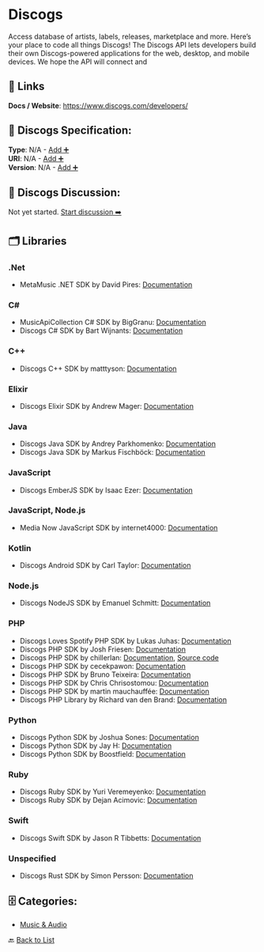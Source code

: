# Discogs

Access database of artists, labels, releases, marketplace and more. Here’s your place to code all things Discogs! The Discogs API lets developers build their own Discogs-powered applications for the web, desktop, and mobile devices.  We hope the API will connect and

##  🔗 Links
**Docs / Website**: https://www.discogs.com/developers/

## 🧬 Discogs Specification:
**Type**: N/A - [Add ➕](https://github.com/apis-list/apis-list/edit/main/apis.yaml#5187)  
**URI**: N/A - [Add ➕](https://github.com/apis-list/apis-list/edit/main/apis.yaml#5187)  
**Version**: N/A - [Add ➕](https://github.com/apis-list/apis-list/edit/main/apis.yaml#5187)

## 💬 Discogs Discussion:
Not yet started. [Start discussion ➡️](https://github.com/apis-list/apis-list/discussions/new)

## 🗂️ Libraries
### .Net
- MetaMusic .NET SDK by David Pires: [Documentation](https://github.com/Davidblkx/MetaMusic)
### C#
- MusicApiCollection C# SDK by BigGranu: [Documentation](https://github.com/BigGranu/MusicApiCollection)
- Discogs C# SDK by Bart Wijnants: [Documentation](https://github.com/bartw/DiscogsRT)
### C++
- Discogs C++ SDK by matttyson: [Documentation](https://github.com/matttyson/discogsapp)
### Elixir
- Discogs Elixir SDK by Andrew Mager: [Documentation](https://github.com/mager/discogs_ex)
### Java
- Discogs Java SDK by Andrey Parkhomenko: [Documentation](https://github.com/team3/java-discogs-api-client)
- Discogs Java SDK by Markus Fischböck: [Documentation](https://github.com/mfischbo/java-discogs-client)
### JavaScript
- Discogs EmberJS SDK by Isaac Ezer: [Documentation](https://github.com/iezer/ember-discogs)
### JavaScript, Node.js
- Media Now JavaScript SDK by internet4000: [Documentation](https://github.com/internet4000/media-now)
### Kotlin
- Discogs Android SDK by Carl Taylor: [Documentation](https://github.com/carltaylor43/discogs-collector-android)
### Node.js
- Discogs NodeJS SDK by Emanuel Schmitt: [Documentation](https://github.com/emanuelschmitt/discogs-data-fetcher)
### PHP
- Discogs Loves Spotify PHP SDK by Lukas Juhas: [Documentation](https://github.com/lukasjuhas/discogs-loves-spotify)
- Discogs PHP SDK by Josh Friesen: [Documentation](https://github.com/josh-friesen/php-discogs-api)
- Discogs PHP SDK by chillerlan: [Documentation](https://github.com/chillerlan/php-oauth-discogs), [Source code](https://packagist.org/packages/chillerlan/php-oauth-discogs)
- Discogs PHP SDK by cecekpawon: [Documentation](https://github.com/cecekpawon/Discogs-PHP-API-interface)
- Discogs PHP SDK by Bruno Teixeira: [Documentation](https://github.com/BrunoTeixeira1996/API-PHP-Project)
- Discogs PHP SDK by Chris Chrisostomou: [Documentation](https://github.com/chrismou/php-discogs-wrapper)
- Discogs PHP SDK by martin mauchauffée: [Documentation](https://github.com/moechofe/Discogs-client)
- Discogs PHP Library by Richard van den Brand: [Documentation](https://github.com/ricbra/php-discogs-api)
### Python
- Discogs Python SDK by Joshua Sones: [Documentation](https://github.com/jhsones/Discogs-Search)
- Discogs Python SDK by Jay H: [Documentation](https://github.com/mobeets/cover-art)
- Discogs Python SDK by Boostfield: [Documentation](https://github.com/boostfield/discogs-fetcher)
### Ruby
- Discogs Ruby SDK by Yuri Veremeyenko: [Documentation](https://github.com/yurivm/discogs2)
- Discogs Ruby SDK by Dejan Acimovic: [Documentation](https://github.com/DejanAcim/discogs-json-api)
### Swift
- Discogs Swift SDK by Jason R Tibbetts: [Documentation](https://github.com/jrtibbetts/SwiftDiscogs)
### Unspecified
- Discogs Rust SDK by Simon Persson: [Documentation](https://github.com/SimonPersson/discogs-rs)


## 🗄️ Categories:
- [Music & Audio](https://github.com/apis-list/apis-list#music--audio-)

🔙  [Back to List](https://github.com/apis-list/apis-list)
